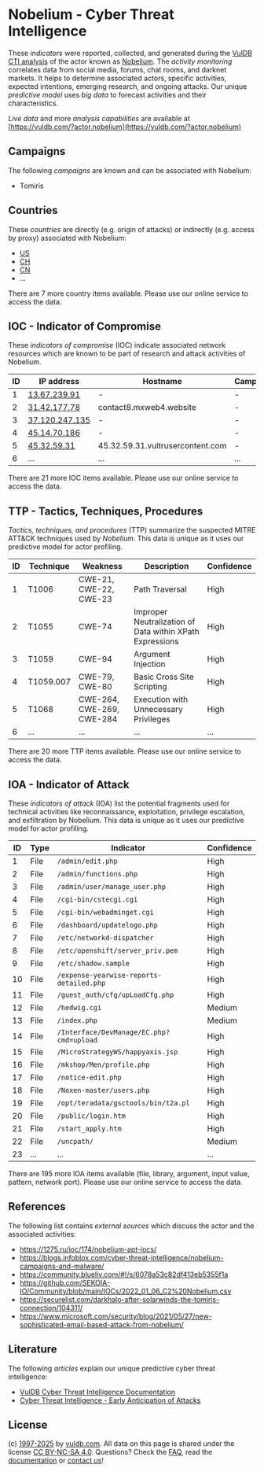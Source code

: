 # Nobelium - Cyber Threat Intelligence

These _indicators_ were reported, collected, and generated during the [VulDB CTI analysis](https://vuldb.com/?kb.cti) of the actor known as [Nobelium](https://vuldb.com/?actor.nobelium). The _activity monitoring_ correlates data from social media, forums, chat rooms, and darknet markets. It helps to determine associated actors, specific activities, expected intentions, emerging research, and ongoing attacks. Our unique _predictive model_ uses _big data_ to forecast activities and their characteristics.

_Live data_ and more _analysis capabilities_ are available at [https://vuldb.com/?actor.nobelium](https://vuldb.com/?actor.nobelium)

## Campaigns

The following _campaigns_ are known and can be associated with Nobelium:

* Tomiris

## Countries

These _countries_ are directly (e.g. origin of attacks) or indirectly (e.g. access by proxy) associated with Nobelium:

* [US](https://vuldb.com/?country.us)
* [CH](https://vuldb.com/?country.ch)
* [CN](https://vuldb.com/?country.cn)
* ...

There are 7 more country items available. Please use our online service to access the data.

## IOC - Indicator of Compromise

These _indicators of compromise_ (IOC) indicate associated network resources which are known to be part of research and attack activities of Nobelium.

ID | IP address | Hostname | Campaign | Confidence
-- | ---------- | -------- | -------- | ----------
1 | [13.67.239.91](https://vuldb.com/?ip.13.67.239.91) | - | - | High
2 | [31.42.177.78](https://vuldb.com/?ip.31.42.177.78) | contact8.mxweb4.website | - | High
3 | [37.120.247.135](https://vuldb.com/?ip.37.120.247.135) | - | - | High
4 | [45.14.70.186](https://vuldb.com/?ip.45.14.70.186) | - | - | High
5 | [45.32.59.31](https://vuldb.com/?ip.45.32.59.31) | 45.32.59.31.vultrusercontent.com | - | Medium
6 | ... | ... | ... | ...

There are 21 more IOC items available. Please use our online service to access the data.

## TTP - Tactics, Techniques, Procedures

_Tactics, techniques, and procedures_ (TTP) summarize the suspected MITRE ATT&CK techniques used by _Nobelium_. This data is unique as it uses our predictive model for actor profiling.

ID | Technique | Weakness | Description | Confidence
-- | --------- | -------- | ----------- | ----------
1 | T1006 | CWE-21, CWE-22, CWE-23 | Path Traversal | High
2 | T1055 | CWE-74 | Improper Neutralization of Data within XPath Expressions | High
3 | T1059 | CWE-94 | Argument Injection | High
4 | T1059.007 | CWE-79, CWE-80 | Basic Cross Site Scripting | High
5 | T1068 | CWE-264, CWE-269, CWE-284 | Execution with Unnecessary Privileges | High
6 | ... | ... | ... | ...

There are 20 more TTP items available. Please use our online service to access the data.

## IOA - Indicator of Attack

These _indicators of attack_ (IOA) list the potential fragments used for technical activities like reconnaissance, exploitation, privilege escalation, and exfiltration by Nobelium. This data is unique as it uses our predictive model for actor profiling.

ID | Type | Indicator | Confidence
-- | ---- | --------- | ----------
1 | File | `/admin/edit.php` | High
2 | File | `/admin/functions.php` | High
3 | File | `/admin/user/manage_user.php` | High
4 | File | `/cgi-bin/cstecgi.cgi` | High
5 | File | `/cgi-bin/webadminget.cgi` | High
6 | File | `/dashboard/updatelogo.php` | High
7 | File | `/etc/networkd-dispatcher` | High
8 | File | `/etc/openshift/server_priv.pem` | High
9 | File | `/etc/shadow.sample` | High
10 | File | `/expense-yearwise-reports-detailed.php` | High
11 | File | `/guest_auth/cfg/upLoadCfg.php` | High
12 | File | `/hedwig.cgi` | Medium
13 | File | `/index.php` | Medium
14 | File | `/Interface/DevManage/EC.php?cmd=upload` | High
15 | File | `/MicroStrategyWS/happyaxis.jsp` | High
16 | File | `/mkshop/Men/profile.php` | High
17 | File | `/notice-edit.php` | High
18 | File | `/Noxen-master/users.php` | High
19 | File | `/opt/teradata/gsctools/bin/t2a.pl` | High
20 | File | `/public/login.htm` | High
21 | File | `/start_apply.htm` | High
22 | File | `/uncpath/` | Medium
23 | ... | ... | ...

There are 195 more IOA items available (file, library, argument, input value, pattern, network port). Please use our online service to access the data.

## References

The following list contains _external sources_ which discuss the actor and the associated activities:

* https://1275.ru/ioc/174/nobelium-apt-iocs/
* https://blogs.infoblox.com/cyber-threat-intelligence/nobelium-campaigns-and-malware/
* https://community.blueliv.com/#!/s/6078a53c82df413eb5355f1a
* https://github.com/SEKOIA-IO/Community/blob/main/IOCs/2022_01_06_C2%20Nobelium.csv
* https://securelist.com/darkhalo-after-solarwinds-the-tomiris-connection/104311/
* https://www.microsoft.com/security/blog/2021/05/27/new-sophisticated-email-based-attack-from-nobelium/

## Literature

The following _articles_ explain our unique predictive cyber threat intelligence:

* [VulDB Cyber Threat Intelligence Documentation](https://vuldb.com/?kb.cti)
* [Cyber Threat Intelligence - Early Anticipation of Attacks](https://www.scip.ch/en/?labs.20201022)

## License

(c) [1997-2025](https://vuldb.com/?kb.changelog) by [vuldb.com](https://vuldb.com/?kb.about). All data on this page is shared under the license [CC BY-NC-SA 4.0](https://creativecommons.org/licenses/by-nc-sa/4.0/). Questions? Check the [FAQ](https://vuldb.com/?kb.faq), read the [documentation](https://vuldb.com/?kb) or [contact us](https://vuldb.com/?contact)!
